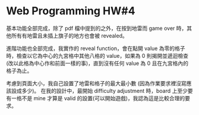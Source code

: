 # Web Programming HW#4

基本功能全部完成，除了 pdf 檔中提到的之外，在按到地雷而 game over 時，其他所有有地雷且未插上旗子的地方也會被 revealed。

進階功能也全部完成，我實作的 reveal function，會在點開 value 為零的格子時，檢查以它為中心的九宮格中其他八格的 value，如果為 0 則揭開並遞迴檢查 (改以此格為中心作和前面一樣的事)，直到沒有任何 value 為 0 且在九宮格內的格子為止。

考慮到頁面大小，我自己設置了地雷和格子的最大最小數 (因為作業要求裡沒寫應該設成多少)。
在我的設計中，最開始 difficulty adjustment 時，board 上至少要有一格不是 mine 才算是 valid 的設置(可以開始遊戲)，我認為這是比較合理的要求。
